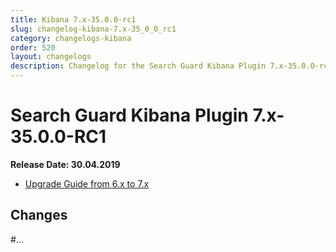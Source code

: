 ```yaml
---
title: Kibana 7.x-35.0.0-rc1
slug: changelog-kibana-7.x-35_0_0_rc1
category: changelogs-kibana
order: 520
layout: changelogs
description: Changelog for the Search Guard Kibana Plugin 7.x-35.0.0-rc1
---
```


<!---
Copryight 2010 floragunn GmbH
-->

# Search Guard Kibana Plugin 7.x-35.0.0-RC1

**Release Date: 30.04.2019**

* [Upgrade Guide from 6.x to 7.x](../_docs_installation/installation_upgrading_6_7.md)

## Changes

#...